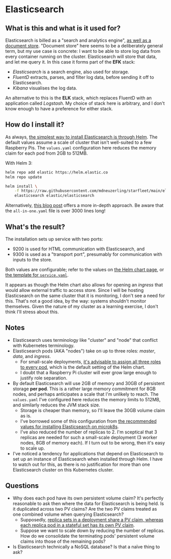 # Elasticsearch

## What is this and what is it used for?

Elasticsearch is billed as a "search and analytics engine", [as well as a document store](https://www.elastic.co/guide/en/elasticsearch/reference/master/documents-indices.html). "Document store" here seems to be a deliberately general term, but my use case is concrete: I want to be able to store log data from every container running on the cluster. Elasticsearch will store that data, and let me query it. In this case it forms part of the **EFK** stack:

* _Elasticsearch_ is a search engine, also used for storage.
* _FluentD_ extracts, parses, and filter log data, before sending it off to Elasticsearch.
* _Kibana_ visualises the log data.

An alternative to this is the **ELK** stack, which replaces FluentD with an application called _Logstash_. My choice of stack here is arbitrary, and I don't know enough to have a preference for either stack.

## How do I install it?

As always, [the simplest way to install Elasticsearch is through Helm](https://artifacthub.io/packages/helm/elastic/elasticsearch). The default values assume a scale of cluster that isn't well-suited to a few Raspberry Pis. The `values.yaml` configuration here reduces the memory claim for each pod from 2GB to 512MB.

With Helm 3:

```bash
helm repo add elastic https://helm.elastic.co
helm repo update

helm install \
    -f https://raw.githubusercontent.com/mdneuzerling/starfleet/main/elasticsearch/values.yaml \
    elasticsearch elastic/elasticsearch 
```

Alternatively, [this blog post](https://spot.io/blog/kubernetes-tutorial-successful-deployment-of-elasticsearch/) offers a more in-depth approach. Be aware that the `all-in-one.yaml` file is over 3000 lines long!

## What's the result?

The installation sets up service with two ports:
* 9200 is used for HTML communication with Elasticsearch, and
* 9300 is used as a "transport port", presumably for communication with inputs to the store.

Both values are configurable; refer to the values on [the Helm chart page](https://artifacthub.io/packages/helm/elastic/elasticsearch), or [the template for `service.yaml`](https://github.com/elastic/helm-charts/blob/master/elasticsearch/templates/service.yaml).

It appears as though the Helm chart also allows for opening an _ingress_ that would allow external traffic to access store. Since I will be hosting Elasticsearch on the same cluster that it is monitoring, I don't see a need for this. That's not a good idea, by the way: systems shouldn't monitor themselves. Given the nature of my cluster as a learning exercise, I don't think I'll stress about this.

## Notes
* Elasticsearch uses terminology like "cluster" and "node" that conflict with Kubernetes terminology.
* Elasticsearch pods (AKA "nodes") take on up to three roles: _master_, _data_, and _ingress_.
  * For small-scale deployments, [it's advisable to assign all three roles to every pod](https://discuss.elastic.co/t/what-is-difference-between-master-node-and-data-node-etc/109896/4), which is the default setting of the Helm chart.
  * I doubt that a Raspberry Pi cluster will ever grow large enough to justify role separation.
* By default Elasticsearch will use 2GB of memory and 30GB of persistent storage **per pod**. This is a rather large memory commitment for 8GB nodes, and perhaps anticipates a scale that I'm unlikely to reach. The `values.yaml` I've configured here reduces the memory limits to 512MB, and similarly reduces the JVM stack size.
  * Storage is cheaper than memory, so I'll leave the 30GB volume claim as is.
  * I've borrowed some of this configuration from [the recommended values for installing Elasticsearch on microk8s](https://github.com/elastic/helm-charts/blob/7.9/elasticsearch/examples/microk8s/values.yaml).
  * I've also reduced the number of replicas to 2. I'm sceptical that 3 replicas are needed for such a small-scale deployment (3 worker nodes, 8GB of memory each). If I turn out to be wrong, then it's easy to scale up.
* I've noticed a tendency for applications that depend on Elasticsearch to set up an instance of Elasticsearch when installed through Helm. I have to watch out for this, as there is no justification for more than one Elasticsearch cluster on this Kubernetes cluster.

## Questions
* Why does each pod have its own persistent volume claim? It's perfectly reasonable to ask then where the data for Elasticsearch is being held. Is it duplicated across two PV claims? Are the two PV claims treated as one combined volume when querying Elasticsearch?
  * Supposedly, [replica sets in a deployment share a PV claim, whereas each replica pod in a stateful set has its own PV claim](https://stackoverflow.com/a/53999395/8456369).
  * Suppose we want to scale down by reducing the number of replicas. How do we consolidate the terminating pods' persistent volume claims into those of the remaining pods?
* Is Elasticsearch technically a NoSQL database? Is that a naïve thing to ask?
